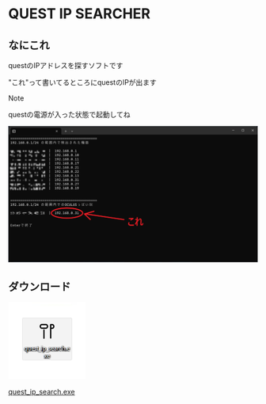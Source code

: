 # QUEST IP SEARCHER

## なにこれ
questのIPアドレスを探すソフトです

"これ"って書いてるところにquestのIPが出ます

> [!NOTE]
> questの電源が入った状態で起動してね


![1](readme_image/1.png)


## ダウンロード
![7](readme_image/7.png)

[quest_ip_search.exe](https://github.com/wi11oh/search_quest_IP/releases)